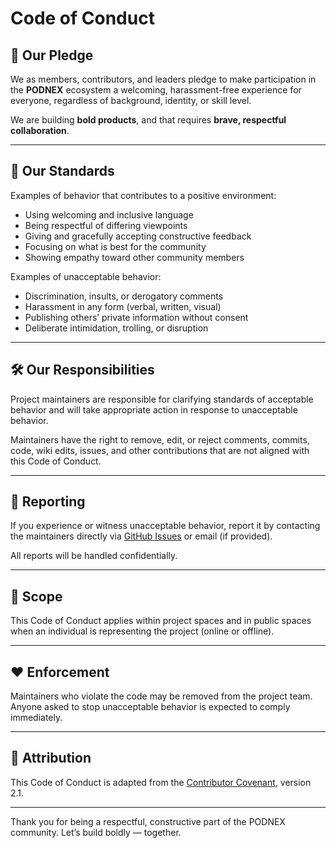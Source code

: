 # Code of Conduct

## 👋 Our Pledge
We as members, contributors, and leaders pledge to make participation in the **PODNEX** ecosystem a welcoming, harassment-free experience for everyone, regardless of background, identity, or skill level.

We are building **bold products**, and that requires **brave, respectful collaboration**.

---

## 🧭 Our Standards
Examples of behavior that contributes to a positive environment:
- Using welcoming and inclusive language
- Being respectful of differing viewpoints
- Giving and gracefully accepting constructive feedback
- Focusing on what is best for the community
- Showing empathy toward other community members

Examples of unacceptable behavior:
- Discrimination, insults, or derogatory comments
- Harassment in any form (verbal, written, visual)
- Publishing others’ private information without consent
- Deliberate intimidation, trolling, or disruption

---

## 🛠 Our Responsibilities
Project maintainers are responsible for clarifying standards of acceptable behavior and will take appropriate action in response to unacceptable behavior.

Maintainers have the right to remove, edit, or reject comments, commits, code, wiki edits, issues, and other contributions that are not aligned with this Code of Conduct.

---

## 🚨 Reporting
If you experience or witness unacceptable behavior, report it by contacting the maintainers directly via [GitHub Issues](https://github.com/ptengelmann/Podnex/issues) or email (if provided).

All reports will be handled confidentially.

---

## 📜 Scope
This Code of Conduct applies within project spaces and in public spaces when an individual is representing the project (online or offline).

---

## ❤️ Enforcement
Maintainers who violate the code may be removed from the project team.
Anyone asked to stop unacceptable behavior is expected to comply immediately.

---

## 🙌 Attribution
This Code of Conduct is adapted from the [Contributor Covenant](https://www.contributor-covenant.org/), version 2.1.

---

Thank you for being a respectful, constructive part of the PODNEX community.
Let’s build boldly — together.

